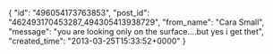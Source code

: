  {
   "id": "496054173763853",
   "post_id": "462493170453287_494305413938729",
   "from_name": "Cara Small",
   "message": "you are looking only on the surface....but yes i get thet",
   "created_time": "2013-03-25T15:33:52+0000"
 }
